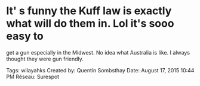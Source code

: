 # lt' s funny the Kuff law is exactly what will do them in. Lol it's sooo easy to
get a gun especially in the Midwest. No idea what Australia is like. I always thought they were gun friendly.

Tags: wilayahks
Created by: Quentin Sombsthay
Date: August 17, 2015 10:44 PM
Réseau: Surespot